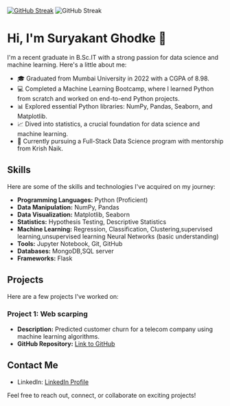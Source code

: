[![GitHub Streak](https://streak-stats.demolab.com?user=rayliegh7&theme=highcontrast&hide_border=true)](https://git.io/streak-stats)
![GitHub Streak](https://github-readme-streak-stats.herokuapp.com?user=rayliegh7&theme=cobalt&date_format=j%20M%5B%20Y%5D&background=000000&border=7536B2&stroke=9243DD&ring=89502D&fire=FF9554&currStreakNum=D280FF&sideNums=BC52FF&currStreakLabel=64EAE2&sideLabels=48A8A2&dates=A42EE5)

# Hi, I'm Suryakant Ghodke 👋

I'm a recent graduate in B.Sc.IT with a strong passion for data science and machine learning. Here's a little about me:

- 🎓 Graduated from Mumbai University in 2022 with a CGPA of 8.98.
- 💻 Completed a Machine Learning Bootcamp, where I learned Python from scratch and worked on end-to-end Python projects.
- 📊 Explored essential Python libraries: NumPy, Pandas, Seaborn, and Matplotlib.
- 📈 Dived into statistics, a crucial foundation for data science and machine learning.
- 🤖 Currently pursuing a Full-Stack Data Science program with mentorship from Krish Naik.

## Skills

Here are some of the skills and technologies I've acquired on my journey:

- **Programming Languages:** Python (Proficient)
- **Data Manipulation:** NumPy, Pandas
- **Data Visualization:** Matplotlib, Seaborn
- **Statistics:** Hypothesis Testing, Descriptive Statistics
- **Machine Learning:** Regression, Classification, Clustering,supervised learning,unsupervised learning Neural Networks (basic understanding)
- **Tools:** Jupyter Notebook, Git, GitHub
- **Databases:** MongoDB,SQL server
- **Frameworks:** Flask

## Projects

Here are a few projects I've worked on:

### Project 1: Web scarping

- **Description:** Predicted customer churn for a telecom company using machine learning algorithms.
- **GitHub Repository:** [Link to GitHub](https://github.com/rayliegh7/web-scraping-)





## Contact Me

- LinkedIn: [LinkedIn Profile](https://www.linkedin.com/in/suryakantghodake)

Feel free to reach out, connect, or collaborate on exciting projects!
